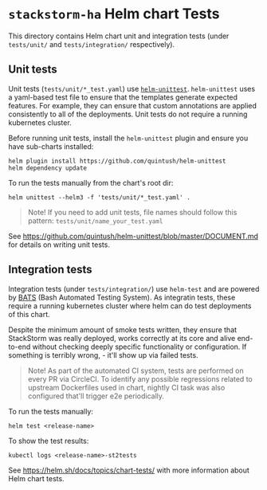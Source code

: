 # `stackstorm-ha` Helm chart Tests

This directory contains Helm chart unit and integration tests (under `tests/unit/` and `tests/integration/` respectively).

## Unit tests

Unit tests (`tests/unit/*_test.yaml`) use [`helm-unittest`](https://github.com/quintush/helm-unittest).
`helm-unittest` uses a yaml-based test file to ensure that the templates generate expected features.
For example, they can ensure that custom annotations are applied consistently to all of the deployments.
Unit tests do not require a running kubernetes cluster.

Before running unit tests, install the `helm-unittest` plugin and ensure you have sub-charts installed:
```
helm plugin install https://github.com/quintush/helm-unittest
helm dependency update
```

To run the tests manually from the chart's root dir:
```
helm unittest --helm3 -f 'tests/unit/*_test.yaml' .
```

> Note! If you need to add unit tests, file names should follow this pattern: `tests/unit/name_your_test.yaml`

See https://github.com/quintush/helm-unittest/blob/master/DOCUMENT.md for details on writing unit tests.

## Integration tests

Integration tests (under `tests/integration/`) use `helm-test` and are powered by [BATS](https://github.com/sstephenson/bats) (Bash Automated Testing System).
As integratin tests, these require a running kubernetes cluster where helm can do test deployments of this chart.

Despite the minimum amount of smoke tests written, they ensure that StackStorm was really deployed,
works correctly at its core and alive end-to-end without checking deeply specific functionality or configuration.
If something is terribly wrong, - it'll show up via failed tests.

> Note! As part of the automated CI system, tests are performed on every PR via CircleCI.
> To identify any possible regressions related to upstream Dockerfiles used in chart, nightly CI task was also configured that'll trigger e2e periodically.

To run the tests manually:
```
helm test <release-name>
```

To show the test results:
```
kubectl logs <release-name>-st2tests
```

See https://helm.sh/docs/topics/chart-tests/ with more information about Helm chart tests.
